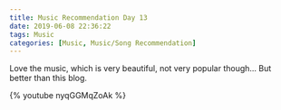 ```yaml
---
title: Music Recommendation Day 13
date: 2019-06-08 22:36:22
tags: Music
categories: [Music, Music/Song Recommendation]
---
```


Love the music, which is very beautiful, not very popular though... But better than this blog.

{% youtube nyqGGMqZoAk %}
